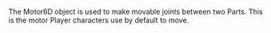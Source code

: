 The Motor6D object is used to make movable joints between two Parts. This is the motor Player characters use by default to move.